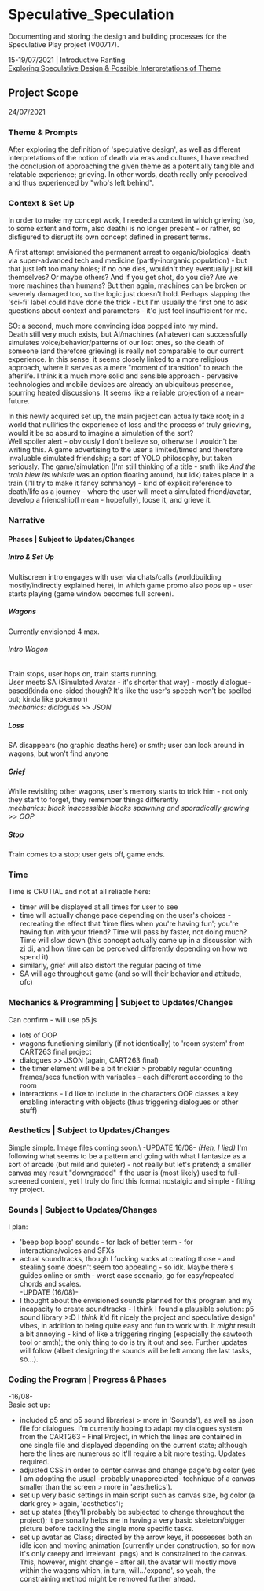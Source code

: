 # Speculative_Speculation
Documenting and storing the design and building processes for the Speculative Play project (V00717).

15-19/07/2021 | Introductive Ranting  
[Exploring Speculative Design & Possible Interpretations of Theme](https://docs.google.com/document/d/1tAFpLuu1fsyRhrwTuMa5tBI6hm-bwEVeyZS5s5nHQAU/edit?usp=sharing)        


## Project Scope
24/07/2021
### Theme & Prompts
After exploring the definition of 'speculative design', as well as different interpretations of the notion of death via eras and cultures, I have reached the conclusion of approaching the given theme as a potentially tangible and relatable experience; grieving. In other words, death really only perceived and thus experienced by "who's left behind".

### Context & Set Up
In order to make my concept work, I needed a context in which grieving (so, to some extent and form, also death) is no longer present - or rather, so disfigured to disrupt its own concept defined in present terms.

A first attempt envisioned the permanent arrest to organic/biological death via super-advanced tech and medicine (partly-inorganic population) - but that just left too many holes; if no one dies, wouldn't they eventually just kill themselves? Or maybe others? And if you get shot, do you die? Are we more machines than humans? But then again, machines can be broken or severely damaged too, so the logic just doesn't hold. Perhaps slapping the 'sci-fi' label could have done the trick - but I'm usually the first one to ask questions about context and parameters - it'd just feel insufficient for me.

SO: a second, much more convincing idea popped into my mind.\
Death still very much exists, but AI/machines (whatever) can successfully simulates voice/behavior/patterns of our lost ones, so the death of someone (and therefore grieving) is really not comparable to our current experience.
In this sense, it seems closely linked to a more religious approach, where it serves as a mere "moment of transition" to reach the afterlife.
I think it a much more solid and sensible approach - pervasive technologies and mobile devices are already an ubiquitous presence, spurring heated discussions. It seems like a reliable projection of a near-future.

In this newly acquired set up, the main project can actually take root; in a world that nullifies the experience of loss and the process of truly grieving, would it be so absurd to imagine a simulation of the sort?\
Well spoiler alert - obviously I don't believe so, otherwise I wouldn't be writing this.
A game advertising to the user a limited/timed and therefore invaluable simulated friendship; a sort of YOLO philosophy, but taken seriously.
The game/simulation (I'm still thinking of a title - smth like _And the train blew its whistle_ was an option floating around, but idk) takes place in a train (I'll try to make it fancy schmancy) - kind of explicit reference to death/life as a journey - where the user will meet a simulated friend/avatar, develop a friendship(I mean - hopefully), loose it, and grieve it.

### Narrative
#### Phases | Subject to Updates/Changes
##### Intro & Set Up
Multiscreen intro engages with user via chats/calls (worldbuilding mostly/indirectly explained here), in which game promo also pops up - user starts playing (game window becomes full screen).
##### Wagons
Currently envisioned 4 max.
###### Intro Wagon
Train stops, user hops on, train starts running.\
User meets SA (Simulated Avatar - it's shorter that way) - mostly dialogue-based(kinda one-sided though? It's like the user's speech won't be spelled out; kinda like pokemon)\
_mechanics: dialogues >> JSON_

##### Loss
SA disappears (no graphic deaths here) or smth; user can look around in wagons, but won't find anyone
##### Grief
While revisiting other wagons, user's memory starts to trick him - not only they start to forget, they remember things differently\
_mechanics: black inaccessible blocks spawning and sporadically growing >> OOP_
##### Stop
Train comes to a stop; user gets off, game ends.

### Time
Time is CRUTIAL and not at all reliable here:
- timer will be displayed at all times for user to see
- time will actually change pace depending on the user's choices - recreating the effect that 'time flies when you're having fun'; you're having fun with your friend? Time will pass by faster, not doing much? Time will slow down (this concept actually came up in a discussion with zi di, and how time can be perceived differently depending on how we spend it)
- similarly, grief will also distort the regular pacing of time
- SA will age throughout game (and so will their behavior and attitude, ofc)

### Mechanics & Programming | Subject to Updates/Changes
Can confirm - will use p5.js
- lots of OOP
- wagons functioning similarly (if not identically) to 'room system' from CART263 final project
- dialogues >> JSON (again, CART263 final)
- the timer element will be a bit trickier > probably regular counting frames/secs function with variables - each different according to the room
- interactions - I'd like to include in the characters OOP classes a key enabling interacting with objects (thus triggering dialogues or other stuff)

### Aesthetics | Subject to Updates/Changes
Simple simple. Image files coming soon.\ 
-UPDATE 16/08-
_(Heh, I lied)_
I'm following what seems to be a pattern and going with what I fantasize as a sort of arcade (but mild and quieter) - not really but let's pretend; a smaller canvas may result "downgraded" if the user is (most likely) used to full-screened content, yet I truly do find this format nostalgic and simple - fitting my project.

### Sounds | Subject to Updates/Changes
I plan:
- 'beep bop boop' sounds - for lack of better term - for interactions/voices and SFXs
- actual soundtracks, though I fucking sucks at creating those - and stealing some doesn't seem too appealing - so idk. Maybe there's guides online or smth - worst case scenario, go for easy/repeated chords and scales.\
-UPDATE (16/08)-
- I thought about the envisioned sounds planned for this program and my incapacity to create soundtracks - I think I found a plausible solution: p5 sound library >:D
I _think_ it'd fit nicely the project and speculative design' vibes, in addition to being quite easy and fun to work with. It _might_ result a bit annoying - kind of like a triggering ringing (especially the sawtooth tool or smth); the only thing to do is try it out and see. Further updates will follow (albeit designing the sounds will be left among the last tasks, so...).

### Coding the Program | Progress & Phases
-16/08-\
Basic set up:
- included p5 and p5 sound libraries( > more in 'Sounds'), as well as .json file for dialogues. I'm currently hoping to adapt my dialogues system from the CART263 - Final Project, in which the lines are contained in one single file and displayed depending on the current state; although here the lines are numerous so it'll require a bit more testing. Updates required.
- adjusted CSS in order to center canvas and change page's bg color (yes I am adopting the usual -probably unappreciated- technique of a canvas smaller than the screen > more in 'aesthetics').
- set up very basic settings in main script such as canvas size, bg color (a dark grey > again, 'aesthetics');
- set up states (they'll probably be subjected to change throughout the project); it personally helps me in having a very basic skeleton/bigger picture before tackling the single more specific tasks.
- set up avatar as Class; directed by the arrow keys, it possesses both an idle icon and moving animation (currently under construction, so for now it's only creepy and irrelevant .pngs) and is constrained to the canvas. This, however, might change - after all, the avatar will mostly move within the wagons which, in turn, will...'expand', so yeah, the constraining method might be removed further ahead.
